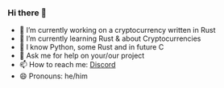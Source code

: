 ### Hi there 👋

- 🔭 I’m currently working on a cryptocurrency written in Rust
- 🌱 I’m currently learning Rust & about Cryptocurrencies
- 🤔 I know Python, some Rust and in future C
- 💬 Ask me for help on your/our project
- 📫 How to reach me: [Discord](discordapp.com/users/Avo-Catto#6922)
- 😄 Pronouns: he/him
